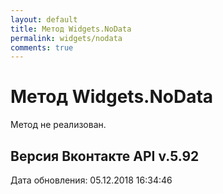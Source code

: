```yaml
---
layout: default
title: Метод Widgets.NoData
permalink: widgets/nodata
comments: true
---
```

# Метод Widgets.NoData
Метод не реализован.

## Версия Вконтакте API v.5.92
Дата обновления: 05.12.2018 16:34:46
